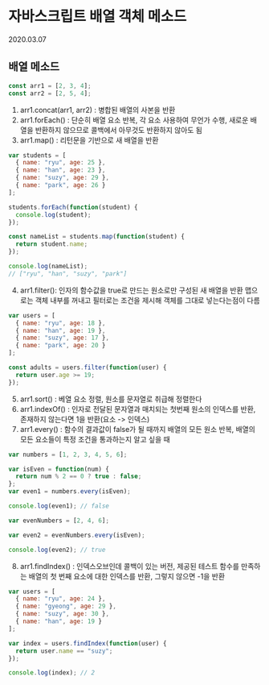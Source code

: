 # 자바스크립트 배열 객체 메소드

2020.03.07

## 배열 메소드

```javascript
const arr1 = [2, 3, 4];
const arr2 = [2, 5, 4];
```

1. arr1.concat(arr1, arr2) : 병합된 배열의 사본을 반환
2. arr1.forEach() : 단순히 배열 요소 반복, 각 요소 사용하여 무언가 수행, 새로운 배열을 반환하지 않으므로 콜백에서 아무것도 반환하지 않아도 됨
3. arr1.map() : 리턴문을 기반으로 새 배열을 반환

```javascript
var students = [
  { name: "ryu", age: 25 },
  { name: "han", age: 23 },
  { name: "suzy", age: 29 },
  { name: "park", age: 26 }
];

students.forEach(function(student) {
  console.log(student);
});

const nameList = students.map(function(student) {
  return student.name;
});

console.log(nameList);
// ["ryu", "han", "suzy", "park"]
```

4. arr1.filter(): 인자의 함수값을 true로 만드는 원소로만 구성된 새 배열을 반환
   맵으로는 객체 내부를 꺼내고 필터로는 조건을 제시해 객체를 그대로 넣는다는점이 다름

```javascript
var users = [
  { name: "ryu", age: 18 },
  { name: "han", age: 19 },
  { name: "suzy", age: 17 },
  { name: "park", age: 20 }
];

const adults = users.filter(function(user) {
  return user.age >= 19;
});
```

5. arr1.sort() : 베열 요소 정렬, 원소를 문자열로 취급해 정렬한다
6. arr1.indexOf() : 인자로 전달된 문자열과 매치되는 첫번째 원소의 인덱스를 반환, 존재하지 않는다면 1을 반환(요소 -> 인덱스)
7. arr1.every() : 함수의 결과값이 false가 될 때까지 배열의 모든 원소 반복, 배열의 모든 요소들이 특정 조건을 통과하는지 알고 싶을 때

```javascript
var numbers = [1, 2, 3, 4, 5, 6];

var isEven = function(num) {
  return num % 2 == 0 ? true : false;
};
var even1 = numbers.every(isEven);

console.log(even1); // false

var evenNumbers = [2, 4, 6];

var even2 = evenNumbers.every(isEven);

console.log(even2); // true
```

8. arr1.findIndex() : 인덱스오브인데 콜백이 있는 버전, 제공된 테스트 함수를 만족하는 배열의 첫 번째 요소에 대한 인덱스를 반환, 그렇지 않으면 -1을 반환

```javascript
var users = [
  { name: "ryu", age: 24 },
  { name: "gyeong", age: 29 },
  { name: "suzy", age: 30 },
  { name: "han", age: 19 }
];

var index = users.findIndex(function(user) {
  return user.name == "suzy";
});

console.log(index); // 2
```
